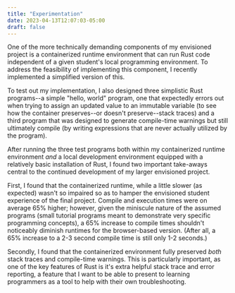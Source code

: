 ```yaml
---
title: "Experimentation"
date: 2023-04-13T12:07:03-05:00
draft: false
---
```


One of the more technically demanding components of my envisioned project is a containerized runtime environment that can run Rust code independent of a given student's local programming environment. To address the feasibility of implementing this component, I recently implemented a simplified version of this.

To test out my implementation, I also designed three simplistic Rust programs--a simple "hello, world" program, one that expectedly errors out when trying to assign an updated value to an immutable variable (to see how the container preserves--or doesn't preserve--stack traces) and a third program that was designed to generate compile-time warnings but still ultimately compile (by writing expressions that are never actually utilized by the program).

After running the three test programs both within my containerized runtime environment *and* a local development environment equipped with a relatively basic installation of Rust, I found two important take-aways central to the continued development of my larger envisioned project.

First, I found that the containerized runtime, while a little slower (as expected) wasn't so impaired so as to hamper the envisioned student experience of the final project. Compile and execution times were on average 65% higher; however, given the miniscule nature of the assumed programs (small tutorial programs meant to demonstrate very specific programming concepts), a 65% increase to compile times shouldn't noticeably diminish runtimes for the browser-based version. (After all, a 65% increase to a 2-3 second compile time is still only 1-2 seconds.)

Secondly, I found that the containerized environment fully preserved *both* stack traces and compile-time warnings. This is particularly important, as one of the key features of Rust is it's extra helpful stack trace and error reporting, a feature that I want to be able to present to learning programmers as a tool to help with their own troubleshooting.